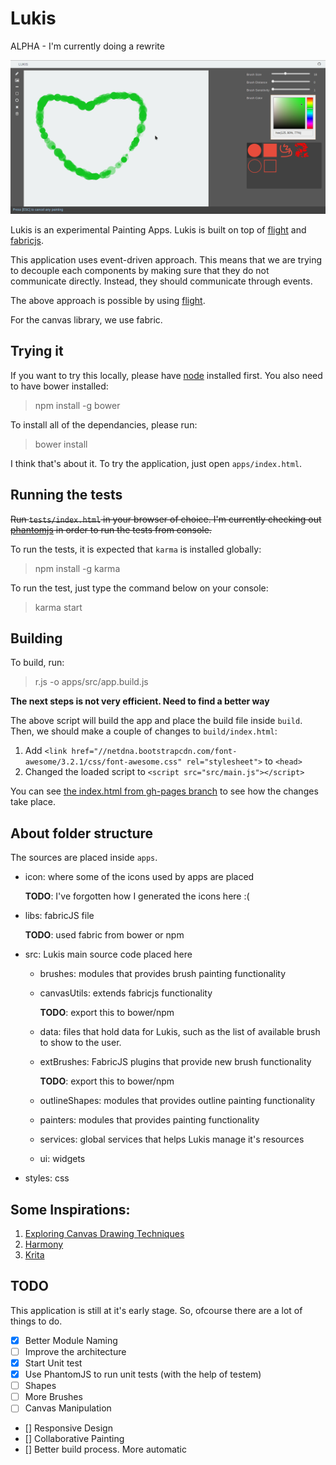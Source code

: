 # Lukis

ALPHA - I'm currently doing a rewrite

![](pics/lukis.png)

Lukis is an experimental Painting Apps. Lukis is built on top of [flight](http://twitter.github.io/flight/) and [fabricjs](fabricjs.com).

This application uses event-driven approach. This means that we are trying to decouple each components by making sure that they do not communicate directly. Instead, they should communicate through events.

The above approach is possible by using [flight](http://twitter.github.io/flight/).

For the canvas library, we use fabric.

## Trying it

If you want to try this locally, please have [node](http://nodejs.org/) installed first. You also need to have bower installed:

> npm install -g bower

To install all of the dependancies, please run:

> bower install

I think that's about it. To try the application, just open `apps/index.html`.

## Running the tests

<del>Run `tests/index.html` in your browser of choice. I'm currently checking out [phantomjs](http://phantomjs.org) in order to run the tests from console.</del>

To run the tests, it is expected that `karma` is installed globally:

> npm install -g karma

To run the test, just type the command below on your console:

> karma start

## Building

To build, run:

> r.js -o apps/src/app.build.js

**The next steps is not very efficient. Need to find a better way**

The above script will build the app and place the build file inside `build`. Then, we should make a couple of changes to `build/index.html`:

1. Add `<link href="//netdna.bootstrapcdn.com/font-awesome/3.2.1/css/font-awesome.css" rel="stylesheet">` to `<head>`
2. Changed the loaded script to `<script src="src/main.js"></script>`

You can see [the index.html from gh-pages branch](https://github.com/keripix/lukis/blob/gh-pages/build/index.html) to see how the changes take place.

## About folder structure

The sources are placed inside `apps`.

- icon: where some of the icons used by apps are placed

  **TODO**: I've forgotten how I generated the icons here :(

- libs: fabricJS file

  **TODO**: used fabric from bower or npm

- src: Lukis main source code placed here
    
  - brushes: modules that provides brush painting functionality
  - canvasUtils: extends fabricjs functionality

    **TODO**: export this to bower/npm

  - data: files that hold data for Lukis, such as the list of available brush to show to the user.
  - extBrushes: FabricJS plugins that provide new brush functionality

    **TODO**: export this to bower/npm

  - outlineShapes: modules that provides outline painting functionality
  - painters: modules that provides painting functionality
  - services: global services that helps Lukis manage it's resources
  - ui: widgets

- styles: css

## Some Inspirations:

1. [Exploring Canvas Drawing Techniques](http://perfectionkills.com/exploring-canvas-drawing-techniques/)
2. [Harmony](http://www.mrdoob.com/projects/harmony/index.html)
3. [Krita](http://krita.org/)

## TODO

This application is still at it's early stage. So, ofcourse there are a lot of things to do.

- [x] Better Module Naming
- [ ] Improve the architecture
- [x] Start Unit test
- [x] Use PhantomJS to run unit tests (with the help of testem)
- [ ] Shapes
- [ ] More Brushes
- [ ] Canvas Manipulation
- [] Responsive Design
- [] Collaborative Painting
- [] Better build process. More automatic